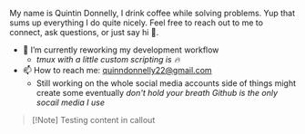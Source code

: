 My name is Quintin Donnelly, I drink coffee while solving problems. Yup that sums up everything I do quite nicely. Feel free to reach out to me to connect, ask questions, or just say hi :wave:.

- 🌱 I’m currently reworking my development workflow
  - _tmux with a little custom scripting is 🔥_
- 📫 How to reach me: [quinndonnelly22@gmail.com](mailto:quinndonnelly22@gmail.com)
  - Still working on the whole social media accounts side of things might create some eventually _don't hold your breath Github is the only socail media I use_

> [!Note] Testing
> content in callout